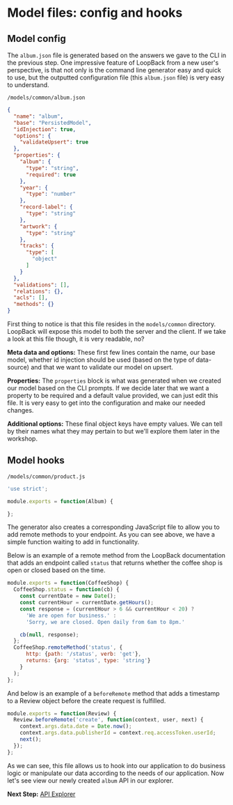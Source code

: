 # Model files: config and hooks

## Model config

The `album.json` file is generated based on the answers we gave to the CLI in the previous step. One impressive feature of LoopBack from a new user's perspective, is that not only is the command line generator easy and quick to use, but the outputted configuration file (this `album.json` file) is very easy to understand.

`/models/common/album.json`

```json
{
  "name": "album",
  "base": "PersistedModel",
  "idInjection": true,
  "options": {
    "validateUpsert": true
  },
  "properties": {
    "album": {
      "type": "string",
      "required": true
    },
    "year": {
      "type": "number"
    },
    "record-label": {
      "type": "string"
    },
    "artwork": {
      "type": "string"
    },
    "tracks": {
      "type": [
        "object"
      ]
    }
  },
  "validations": [],
  "relations": {},
  "acls": [],
  "methods": {}
}
```

First thing to notice is that this file resides in the `models/common` directory. LoopBack will expose this model to both the server and the client. If we take a look at this file though, it is very readable, no?

**Meta data and options:** These first few lines contain the name, our base model, whether id injection should be used (based on the type of data-source) and that we want to validate our model on upsert.

**Properties:** The `properties` block is what was generated when we created our model based on the CLI prompts. If we decide later that we want a property to be required and a default value provided, we can just edit this file. It is very easy to get into the configuration and make our needed changes.

**Additional options:** These final object keys have empty values. We can tell by their names what they may pertain to but we'll explore them later in the workshop.

## Model hooks

`/models/common/product.js`

```javascript
'use strict';

module.exports = function(Album) {

};
```

The generator also creates a corresponding JavaScript file to allow you to add remote methods to your endpoint. As you can see above, we have a simple function waiting to add in functionality.

Below is an example of a remote method from the LoopBack documentation that adds an endpoint called `status` that returns whether the coffee shop is open or closed based on the time.

```javascript
module.exports = function(CoffeeShop) {
  CoffeeShop.status = function(cb) {
    const currentDate = new Date();
    const currentHour = currentDate.getHours();
    const response = (currentHour > 6 && currentHour < 20) ?
      'We are open for business.' :
      'Sorry, we are closed. Open daily from 6am to 8pm.'

    cb(null, response);
  };
  CoffeeShop.remoteMethod('status', {
      http: {path: '/status', verb: 'get'},
      returns: {arg: 'status', type: 'string'}
    }
  );
};
```

And below is an example of a `beforeRemote` method that adds a timestamp to a Review object before the create request is fulfilled.

```javascript
module.exports = function(Review) {
  Review.beforeRemote('create', function(context, user, next) {
    context.args.data.date = Date.now();
    context.args.data.publisherId = context.req.accessToken.userId;
    next();
  });
};
```

As we can see, this file allows us to hook into our application to do business logic or manipulate our data according to the needs of our application. Now let's see view our newly created `album` API in our explorer.

**Next Step:** [API Explorer](04-api-explorer.md)

